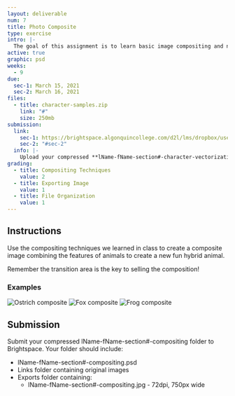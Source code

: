 ```yaml
---
layout: deliverable
num: 7
title: Photo Composite
type: exercise
intro: |-
  The goal of this assignment is to learn basic image compositing and non-destructive editing.
active: true
graphic: psd
weeks:
  - 9
due:
  sec-1: March 15, 2021
  sec-2: March 16, 2021
files:
  - title: character-samples.zip
    link: "#"
    size: 250mb
submission:
  link:
    sec-1: https://brightspace.algonquincollege.com/d2l/lms/dropbox/user/folder_submit_files.d2l?db=289599&grpid=0&isprv=0&bp=0&ou=332375
    sec-2: "#sec-2"
  info: |-
    Upload your compressed **lName-fName-section#-character-vectorization.ai** file on Brightspace.
grading:
  - title: Compositing Techniques
    value: 2
  - title: Exporting Image
    value: 1
  - title: File Organization
    value: 1
---
```


## Instructions

Use the compositing techniques we learned in class to create a composite image combining the features of animals to create a new fun hybrid animal.

Remember the transition area is the key to selling the composition!

### Examples

![Ostrich composite]({{site.baseurl}}/images/exercises/exercise-7/example-1.jpg)
![Fox composite]({{site.baseurl}}/images/exercises/exercise-7/example-2.jpg)
![Frog composite]({{site.baseurl}}/images/exercises/exercise-7/example-3.jpg)

## Submission

Submit your compressed lName-fName-section#-compositing folder to Brightspace. Your folder should include:

- lName-fName-section#-compositing.psd
- Links folder containing original images
- Exports folder containing:
  - lName-fName-section#-compositing.jpg - 72dpi, 750px wide
